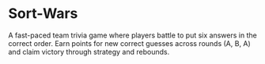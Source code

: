 # Sort-Wars
A fast-paced team trivia game where players battle to put six answers in the correct order. Earn points for new correct guesses across rounds (A, B, A) and claim victory through strategy and rebounds.
